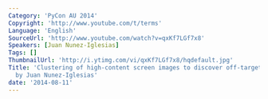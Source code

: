 ```yaml
---
Category: 'PyCon AU 2014'
Copyright: 'http://www.youtube.com/t/terms'
Language: 'English'
SourceUrl: 'http://www.youtube.com/watch?v=qxKf7LGf7x8'
Speakers: [Juan Nunez-Iglesias]
Tags: []
ThumbnailUrl: 'http://i.ytimg.com/vi/qxKf7LGf7x8/hqdefault.jpg'
Title: 'Clustering of high-content screen images to discover off-target phenotypes
  by Juan Nunez-Iglesias'
date: '2014-08-11'
---
```

